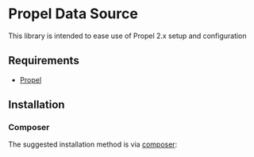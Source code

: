 # Propel Data Source 

This library is intended to ease use of Propel 2.x setup and configuration

## Requirements
 * [Propel](https://github.com/propelorm/Propel2) 
 
## Installation

### Composer

The suggested installation method is via [composer](http://getcomposer.org/):

